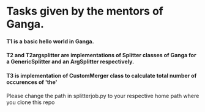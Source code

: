 # Tasks given by the mentors of Ganga.
#### T1 is a basic hello world in Ganga.
#### T2 and T2argsplitter are implementations of Splitter classes of Ganga for a GenericSplitter and an ArgSplitter respectively.
#### T3 is implementation of CustomMerger class to calculate total number of occurences of 'the'
Please change the path in splitterjob.py to your respective home path where you clone this repo
